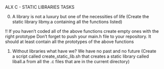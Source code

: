 ALX C - STATIC LIBRARIES TASKS

0. A library is not a luxury but one of the necessities of life
(Create the static library libmy.a containing all the functions listed)

!! If you haven’t coded all of the above functions create empty ones with the right prototype
Don’t forget to push your main.h file to your repository. It should at least contain all the prototypes of the above functions

1. Without libraries what have we? We have no past and no future
(Create a script called create_static_lib.sh that creates a static library called liball.a from all the .c files that are in the current directory)
